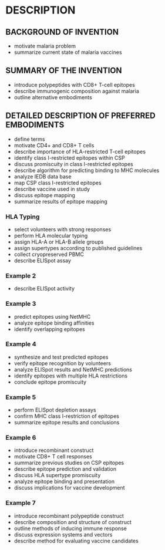 # DESCRIPTION

## BACKGROUND OF INVENTION

- motivate malaria problem
- summarize current state of malaria vaccines

## SUMMARY OF THE INVENTION

- introduce polypeptides with CD8+ T-cell epitopes
- describe immunogenic composition against malaria
- outline alternative embodiments

## DETAILED DESCRIPTION OF PREFERRED EMBODIMENTS

- define terms
- motivate CD4+ and CD8+ T cells
- describe importance of HLA-restricted T-cell epitopes
- identify class I-restricted epitopes within CSP
- discuss promiscuity in class I-restricted epitopes
- describe algorithm for predicting binding to MHC molecules
- analyze IEDB data base
- map CSP class I-restricted epitopes
- describe vaccine used in study
- discuss epitope mapping
- summarize results of epitope mapping

### HLA Typing

- select volunteers with strong responses
- perform HLA molecular typing
- assign HLA-A or HLA-B allele groups
- assign supertypes according to published guidelines
- collect cryopreserved PBMC
- describe ELISpot assay

### Example 2

- describe ELISpot activity

### Example 3

- predict epitopes using NetMHC
- analyze epitope binding affinities
- identify overlapping epitopes

### Example 4

- synthesize and test predicted epitopes
- verify epitope recognition by volunteers
- analyze ELISpot results and NetMHC predictions
- identify epitopes with multiple HLA restrictions
- conclude epitope promiscuity

### Example 5

- perform ELISpot depletion assays
- confirm MHC class I-restriction of epitopes
- summarize epitope results and conclusions

### Example 6

- introduce recombinant construct
- motivate CD8+ T cell responses
- summarize previous studies on CSP epitopes
- describe epitope prediction and validation
- discuss HLA supertype promiscuity
- analyze epitope binding and presentation
- discuss implications for vaccine development

### Example 7

- introduce recombinant polypeptide construct
- describe composition and structure of construct
- outline methods of inducing immune response
- discuss expression systems and vectors
- describe method for evaluating vaccine candidates

